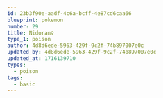 ```yaml
---
id: 23b3f90e-aadf-4c6a-bcff-4e87cd6caa66
blueprint: pokemon
number: 29
title: Nidoran♀
type_1: poison
author: 4d8d6ede-5963-429f-9c2f-74b897007e0c
updated_by: 4d8d6ede-5963-429f-9c2f-74b897007e0c
updated_at: 1716139710
types:
  - poison
tags:
  - basic
---
```

